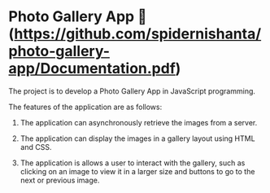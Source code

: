 # Photo Gallery App 📄(https://github.com/spidernishanta/photo-gallery-app/Documentation.pdf)
The project is to develop a Photo Gallery App in JavaScript programming.


The features of the application are as follows:

1. The application can asynchronously retrieve the images from a server.

2. The application can display the images in a gallery layout using HTML and CSS.

3. The application is allows a user to interact with the gallery, such as clicking on an image to view it in a larger size and buttons to go to the next or previous image.
